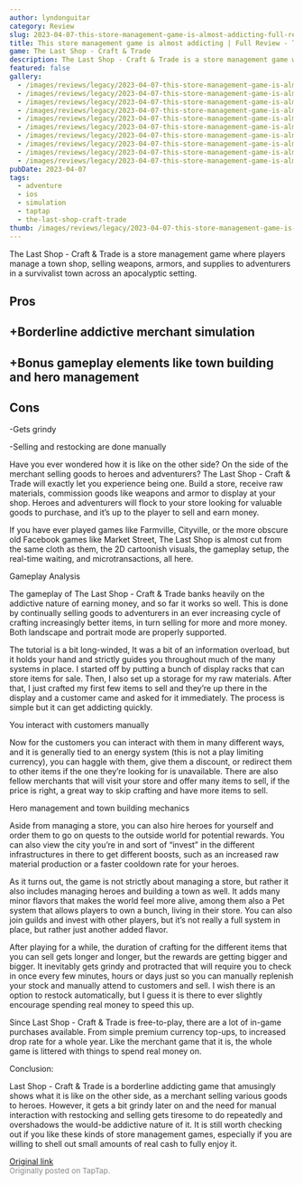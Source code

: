 ```yaml
---
author: lyndonguitar
category: Review
slug: 2023-04-07-this-store-management-game-is-almost-addicting-full-review-the-last-shop-craft-trad
title: This store management game is almost addicting | Full Review - The Last Shop - Craft & Trade
game: The Last Shop - Craft & Trade
description: The Last Shop - Craft & Trade is a store management game where players manage a town shop, selling weapons, armors, and supplies to adventurers in a survivalist town across an apocalyptic setting.
featured: false
gallery:
  - /images/reviews/legacy/2023-04-07-this-store-management-game-is-almost-addicting--full-review---the-last-shop---craft--trad-0.avif
  - /images/reviews/legacy/2023-04-07-this-store-management-game-is-almost-addicting--full-review---the-last-shop---craft--trad-1.avif
  - /images/reviews/legacy/2023-04-07-this-store-management-game-is-almost-addicting--full-review---the-last-shop---craft--trad-2.avif
  - /images/reviews/legacy/2023-04-07-this-store-management-game-is-almost-addicting--full-review---the-last-shop---craft--trad-3.avif
  - /images/reviews/legacy/2023-04-07-this-store-management-game-is-almost-addicting--full-review---the-last-shop---craft--trad-4.avif
  - /images/reviews/legacy/2023-04-07-this-store-management-game-is-almost-addicting--full-review---the-last-shop---craft--trad-5.avif
  - /images/reviews/legacy/2023-04-07-this-store-management-game-is-almost-addicting--full-review---the-last-shop---craft--trad-6.avif
  - /images/reviews/legacy/2023-04-07-this-store-management-game-is-almost-addicting--full-review---the-last-shop---craft--trad-7.avif
  - /images/reviews/legacy/2023-04-07-this-store-management-game-is-almost-addicting--full-review---the-last-shop---craft--trad-8.avif
  - /images/reviews/legacy/2023-04-07-this-store-management-game-is-almost-addicting--full-review---the-last-shop---craft--trad-9.avif
pubDate: 2023-04-07
tags:
  - adventure
  - ios
  - simulation
  - taptap
  - the-last-shop-craft-trade
thumb: /images/reviews/legacy/2023-04-07-this-store-management-game-is-almost-addicting--full-review---the-last-shop---craft--trad-0.avif
---
```


The Last Shop - Craft & Trade is a store management game where players manage a town shop, selling weapons, armors, and supplies to adventurers in a survivalist town across an apocalyptic setting.




## Pros



## +Borderline addictive merchant simulation


## +Bonus gameplay elements like town building and hero management




## Cons


-Gets grindy

-Selling and restocking are done manually

Have you ever wondered how it is like on the other side? On the side of the merchant selling goods to heroes and adventurers? The Last Shop - Craft & Trade will exactly let you experience being one. Build a store, receive raw materials, commission goods like weapons and armor to display at your shop. Heroes and adventurers will flock to your store looking for valuable goods to purchase, and it’s up to the player to sell and earn money.

If you have ever played games like Farmville, Cityville, or the more obscure old Facebook games like Market Street, The Last Shop is almost cut from the same cloth as them, the 2D cartoonish visuals, the gameplay setup, the real-time waiting, and microtransactions, all here.

Gameplay Analysis

The gameplay of The Last Shop - Craft & Trade banks heavily on the addictive nature of earning money, and so far it works so well. This is done by continually selling goods to adventurers in an ever increasing cycle of crafting increasingly better items, in turn selling for more and more money. Both landscape and portrait mode are properly supported.

The tutorial is a bit long-winded, It was a bit of an information overload, but it holds your hand and strictly guides you throughout much of the many systems in place. I started off by putting a bunch of display racks that can store items for sale. Then, I also set up a storage for my raw materials. After that, I just crafted my first few items to sell and they’re up there in the display and a customer came and asked for it immediately. The process is simple but it can get addicting quickly.

You interact with customers manually

Now for the customers you can interact with them in many different ways, and it is generally tied to an energy system (this is not a play limiting currency), you can haggle with them, give them a discount, or redirect them to other items if the one they’re looking for is unavailable. There are also fellow merchants that will visit your store and offer many items to sell, if the price is right, a great way to skip crafting and have more items to sell.

Hero management and town building mechanics

Aside from managing a store, you can also hire heroes for yourself and order them to go on quests to the outside world for potential rewards. You can also view the city you’re in and sort of “invest” in the different infrastructures in there to get different boosts, such as an increased raw material production or a faster cooldown rate for your heroes.

As it turns out, the game is not strictly about managing a store, but rather it also includes managing heroes and building a town as well. It adds many minor flavors that makes the world feel more alive, among them also a Pet system that allows players to own a bunch, living in their store. You can also join guilds and invest with other players, but it’s not really a full system in place, but rather just another added flavor.

After playing for a while, the duration of crafting for the different items that you can sell gets longer and longer, but the rewards are getting bigger and bigger. It inevitably gets grindy and protracted that will require you to check in once every few minutes, hours or days just so you can manually replenish your stock and manually attend to customers and sell. I wish there is an option to restock automatically, but I guess it is there to ever slightly encourage spending real money to speed this up.

Since Last Shop - Craft & Trade is free-to-play, there are a lot of in-game purchases available. From simple premium currency top-ups, to increased drop rate for a whole year. Like the merchant game that it is, the whole game is littered with things to spend real money on.

Conclusion:

Last Shop - Craft & Trade is a borderline addicting game that amusingly shows what it is like on the other side, as a merchant selling various goods to heroes. However, it gets a bit grindy later on and the need for manual interaction with restocking and selling gets tiresome to do repeatedly and overshadows the would-be addictive nature of it. It is still worth checking out if you like these kinds of store management games, especially if you are willing to shell out small amounts of real cash to fully enjoy it.

[Original link](https://www.taptap.io/post/5035009)<br><span style="font-size: 0.95em; color: #888;">Originally posted on TapTap.</span>